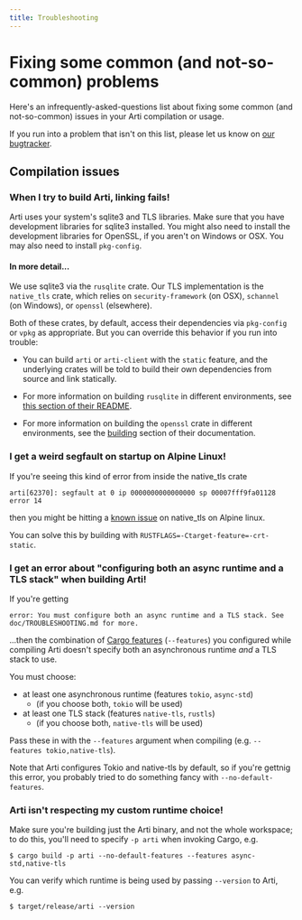 ```yaml
---
title: Troubleshooting
---
```


# Fixing some common (and not-so-common) problems

Here's an infrequently-asked-questions list about fixing some common (and not-so-common) issues in your Arti compilation or usage.

If you run into a problem that isn't on this list, please let us know on [our bugtracker](https://gitlab.torproject.org/tpo/core/arti/#how-can-i-report-bugs).

## Compilation issues

### When I try to build Arti, linking fails!

Arti uses your system's sqlite3 and TLS libraries. Make sure that you have development libraries for sqlite3 installed.  You might also need to install the development libraries for OpenSSL, if you aren't on Windows or OSX. You may also need to install `pkg-config`.

#### In more detail...

We use sqlite3 via the `rusqlite` crate.  Our TLS implementation is the `native_tls` crate, which relies on `security-framework` (on OSX), `schannel` (on Windows), or `openssl` (elsewhere).

Both of these crates, by default, access their dependencies via `pkg-config` or `vpkg` as appropriate.  But you can override this behavior if you run into trouble:

  * You can build `arti` or `arti-client` with the `static` feature, and the underlying crates will be told to build their own dependencies
    from source and link statically.

  * For more information on building `rusqlite` in different environments, see [this section of their README](https://github.com/rusqlite/rusqlite#notes-on-building-rusqlite-and-libsqlite3-sys).

  * For more information on building the `openssl` crate in different environments, see the [building](https://docs.rs/openssl/latest/openssl/#building) section
    of their documentation.


### I get a weird segfault on startup on Alpine Linux!

If you're seeing this kind of error from inside the native_tls crate

```
arti[62370]: segfault at 0 ip 0000000000000000 sp 00007fff9fa01128 error 14
```

then you might be hitting a [known issue](https://githubmemory.com/repo/sfackler/rust-native-tls/issues/190) on native_tls on Alpine linux.

You can solve this by building with `RUSTFLAGS=-Ctarget-feature=-crt-static`.

### I get an error about "configuring both an async runtime and a TLS stack" when building Arti!

If you're getting

```
error: You must configure both an async runtime and a TLS stack. See doc/TROUBLESHOOTING.md for more.
```

...then the combination of [Cargo features](https://doc.rust-lang.org/cargo/reference/features.html) (`--features`) you configured while compiling Arti doesn't specify both an asynchronous runtime *and* a TLS stack to use.

You must choose:

- at least one asynchronous runtime (features `tokio`, `async-std`)
  - (if you choose both, `tokio` will be used)
- at least one TLS stack (features `native-tls`, `rustls`)
  - (if you choose both, `native-tls` will be used)

Pass these in with the `--features` argument when compiling (e.g. `--features tokio,native-tls`).

Note that Arti configures Tokio and native-tls by default, so if you're gettnig this error, you probably tried to do something fancy with `--no-default-features`.

### Arti isn't respecting my custom runtime choice!

Make sure you're building just the Arti binary, and not the whole workspace; to do this, you'll need to specify `-p arti` when invoking Cargo, e.g.
```
$ cargo build -p arti --no-default-features --features async-std,native-tls
```

You can verify which runtime is being used by passing `--version` to Arti, e.g.
```
$ target/release/arti --version
```
